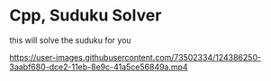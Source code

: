 # Cpp, Suduku Solver
 this will solve the suduku for you
 
 


https://user-images.githubusercontent.com/73502334/124386250-3aabf680-dce2-11eb-8e9c-41a5ce56849a.mp4

